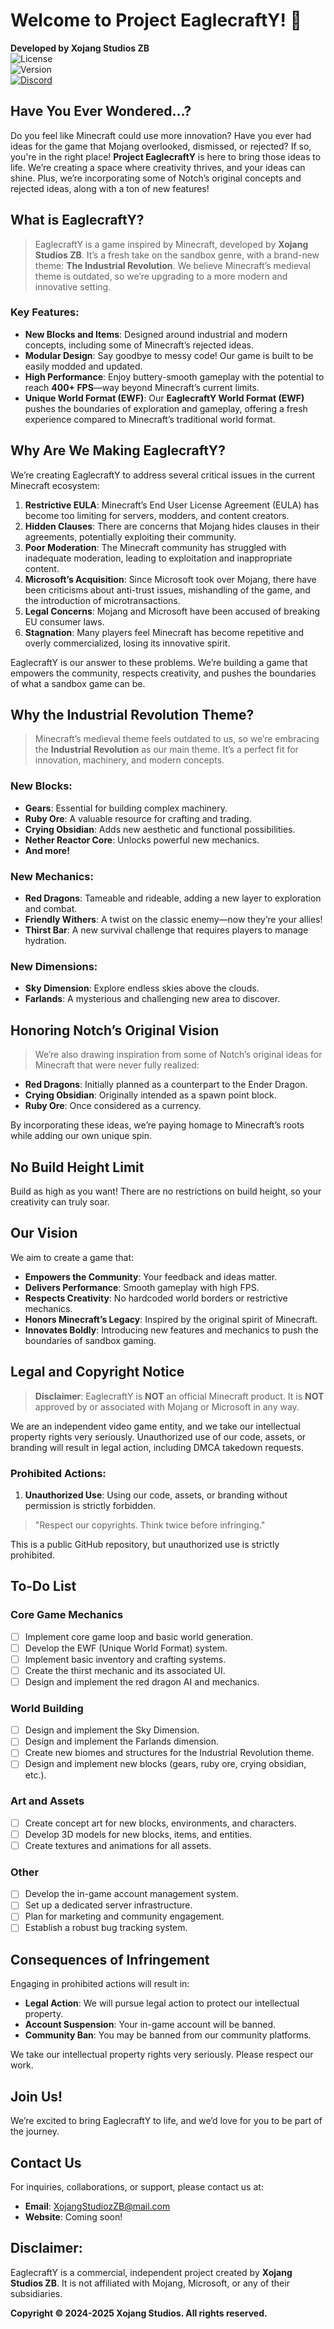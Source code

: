 # Welcome to Project EaglecraftY! 🦅

**Developed by Xojang Studios ZB**  
![License](https://img.shields.io/badge/License-proprietary-red)  
![Version](https://img.shields.io/badge/Version-v0.0-blue)  
[![Discord](https://img.shields.io/badge/Discord-Join%20Our%20Server-7289DA?logo=discord)](https://discord.gg/acN93WBRC5)

## Have You Ever Wondered...?

Do you feel like Minecraft could use more innovation? Have you ever had ideas for the game that Mojang overlooked, dismissed, or rejected? If so, you're in the right place! **Project EaglecraftY** is here to bring those ideas to life. We’re creating a space where creativity thrives, and your ideas can shine. Plus, we’re incorporating some of Notch’s original concepts and rejected ideas, along with a ton of new features!

## What is EaglecraftY?
>EaglecraftY is a game inspired by Minecraft, developed by **Xojang Studios ZB**. It’s a fresh take on the sandbox genre, with a brand-new theme: **The Industrial Revolution**. We believe Minecraft’s medieval theme is outdated, so we’re upgrading to a more modern and innovative setting.

### Key Features:  
- **New Blocks and Items**: Designed around industrial and modern concepts, including some of Minecraft’s rejected ideas.  
- **Modular Design**: Say goodbye to messy code! Our game is built to be easily modded and updated.  
- **High Performance**: Enjoy buttery-smooth gameplay with the potential to reach **400+ FPS**—way beyond Minecraft’s current limits.  
- **Unique World Format (EWF)**: Our **EaglecraftY World Format (EWF)** pushes the boundaries of exploration and gameplay, offering a fresh experience compared to Minecraft’s traditional world format.  

## Why Are We Making EaglecraftY?

We’re creating EaglecraftY to address several critical issues in the current Minecraft ecosystem:  

1. **Restrictive EULA**: Minecraft’s End User License Agreement (EULA) has become too limiting for servers, modders, and content creators.  
2. **Hidden Clauses**: There are concerns that Mojang hides clauses in their agreements, potentially exploiting their community.  
3. **Poor Moderation**: The Minecraft community has struggled with inadequate moderation, leading to exploitation and inappropriate content.  
4. **Microsoft’s Acquisition**: Since Microsoft took over Mojang, there have been criticisms about anti-trust issues, mishandling of the game, and the introduction of microtransactions.  
5. **Legal Concerns**: Mojang and Microsoft have been accused of breaking EU consumer laws.  
6. **Stagnation**: Many players feel Minecraft has become repetitive and overly commercialized, losing its innovative spirit.  

EaglecraftY is our answer to these problems. We’re building a game that empowers the community, respects creativity, and pushes the boundaries of what a sandbox game can be.

## Why the Industrial Revolution Theme?
> Minecraft’s medieval theme feels outdated to us, so we’re embracing the **Industrial Revolution** as our main theme. It’s a perfect fit for innovation, machinery, and modern concepts.  

### New Blocks:  
- **Gears**: Essential for building complex machinery.  
- **Ruby Ore**: A valuable resource for crafting and trading.  
- **Crying Obsidian**: Adds new aesthetic and functional possibilities.  
- **Nether Reactor Core**: Unlocks powerful new mechanics.  
- **And more!**  

### New Mechanics:  
- **Red Dragons**: Tameable and rideable, adding a new layer to exploration and combat.  
- **Friendly Withers**: A twist on the classic enemy—now they’re your allies!  
- **Thirst Bar**: A new survival challenge that requires players to manage hydration.  

### New Dimensions:  
- **Sky Dimension**: Explore endless skies above the clouds.  
- **Farlands**: A mysterious and challenging new area to discover.  

## Honoring Notch’s Original Vision
> We’re also drawing inspiration from some of Notch’s original ideas for Minecraft that were never fully realized:  
- **Red Dragons**: Initially planned as a counterpart to the Ender Dragon.  
- **Crying Obsidian**: Originally intended as a spawn point block.  
- **Ruby Ore**: Once considered as a currency.  

By incorporating these ideas, we’re paying homage to Minecraft’s roots while adding our own unique spin.

## No Build Height Limit
Build as high as you want! There are no restrictions on build height, so your creativity can truly soar.

## Our Vision
We aim to create a game that:  
- **Empowers the Community**: Your feedback and ideas matter.  
- **Delivers Performance**: Smooth gameplay with high FPS.  
- **Respects Creativity**: No hardcoded world borders or restrictive mechanics.  
- **Honors Minecraft’s Legacy**: Inspired by the original spirit of Minecraft.  
- **Innovates Boldly**: Introducing new features and mechanics to push the boundaries of sandbox gaming.  

## Legal and Copyright Notice
> **Disclaimer**: EaglecraftY is **NOT** an official Minecraft product. It is **NOT** approved by or associated with Mojang or Microsoft in any way.  

We are an independent video game entity, and we take our intellectual property rights very seriously. Unauthorized use of our code, assets, or branding will result in legal action, including DMCA takedown requests.  

### Prohibited Actions:  
1. **Unauthorized Use**: Using our code, assets, or branding without permission is strictly forbidden.  

> "Respect our copyrights. Think twice before infringing."  

This is a public GitHub repository, but unauthorized use is strictly prohibited.  

## To-Do List

### Core Game Mechanics  
- [ ] Implement core game loop and basic world generation.  
- [ ] Develop the EWF (Unique World Format) system.  
- [ ] Implement basic inventory and crafting systems.  
- [ ] Create the thirst mechanic and its associated UI.  
- [ ] Design and implement the red dragon AI and mechanics.  

### World Building  
- [ ] Design and implement the Sky Dimension.  
- [ ] Design and implement the Farlands dimension.  
- [ ] Create new biomes and structures for the Industrial Revolution theme.  
- [ ] Design and implement new blocks (gears, ruby ore, crying obsidian, etc.).  

### Art and Assets  
- [ ] Create concept art for new blocks, environments, and characters.  
- [ ] Develop 3D models for new blocks, items, and entities.  
- [ ] Create textures and animations for all assets.  

### Other  
- [ ] Develop the in-game account management system.  
- [ ] Set up a dedicated server infrastructure.  
- [ ] Plan for marketing and community engagement.  
- [ ] Establish a robust bug tracking system.  

## Consequences of Infringement 

Engaging in prohibited actions will result in:  
- **Legal Action**: We will pursue legal action to protect our intellectual property.  
- **Account Suspension**: Your in-game account will be banned.  
- **Community Ban**: You may be banned from our community platforms.  

We take our intellectual property rights very seriously. Please respect our work.  

## Join Us!

We’re excited to bring EaglecraftY to life, and we’d love for you to be part of the journey.  

## Contact Us 
For inquiries, collaborations, or support, please contact us at:  
- **Email**: XojangStudiozZB@mail.com  
- **Website**: Coming soon!  

## Disclaimer:
EaglecraftY is a commercial, independent project created by **Xojang Studios ZB**. It is not affiliated with Mojang, Microsoft, or any of their subsidiaries.  

**Copyright © 2024-2025 Xojang Studios. All rights reserved.**